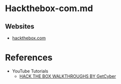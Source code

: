 # Hackthebox-com.md

## Websites

* [hackthebox.com](https://www.hackthebox.com/)

# References

* YouTube Tutorials
  * [HACK THE BOX WALKTHROUGHS BY GetCyber](https://www.youtube.com/playlist?list=PLC7T9tZLj0SF0foUrSZg3iVE4AyXXsSjl)